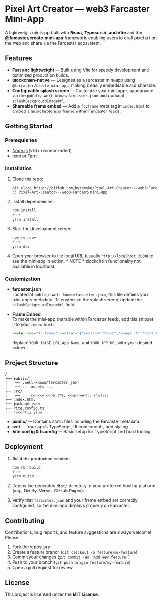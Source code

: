 # Pixel Art Creator — web3 Farcaster Mini‑App

A lightweight mini‑app built with **React, Typescript, and Vite** and the **@farcaster/create-mini-app** framework, enabling users to craft pixel art on the web and share via the Farcaster ecosystem.

##  Features

- **Fast and lightweight** — Built using Vite for speedy development and optimized production builds.
- **Blockchain-native** — Designed as a Farcaster mini‑app using `@farcaster/create-mini-app`, making it easily embeddable and sharable.
- **Configurable splash screen** — Customize your mini‑app’s appearance via the `public/.well‑known/farcaster.json` and optional `splashBackgroundImageUrl`.
- **Shareable frame embed** — Add a `fc:frame` meta tag in `index.html` to embed a launchable app frame within Farcaster feeds.

##  Getting Started

### Prerequisites

- [Node.js](https://nodejs.org/) (v16+ recommended)
- [npm](https://www.npmjs.com/) or [Yarn](https://yarnpkg.com/)

### Installation

1. Clone the repo:
   ```bash
   git clone https://github.com/bytemyke/Pixel-Art-Creator---web3-Farcast-mini-app.git
   cd Pixel-Art-Creator---web3-Farcast-mini-app
   ```

2. Install dependencies:
   ```bash
   npm install
   # or
   yarn install
   ```

3. Start the development server:
   ```bash
   npm run dev
   # or
   yarn dev
   ```

4. Open your browser to the local URL (usually `http://localhost:3000`) to see the mini‑app in action. * NOTE * blockchain functionality not abailable in localhost.

### Customization

- **farcaster.json**  
  Located at `public/.well‑known/farcaster.json`, this file defines your mini‑app’s metadata. To customize the splash screen, update the `splashBackgroundImageUrl` field.

- **Frame Embed**  
  To make the mini‑app sharable within Farcaster feeds, add this snippet into your `index.html`:
  ```html
  <meta name="fc:frame" content='{"version":"next","imageUrl":"YOUR_IMAGE_URL","button":{"title":"Open","action":{"type":"launch_frame","name":"App Name","url":"YOUR_APP_URL"}}}' />
  ```
  Replace `YOUR_IMAGE_URL`, `App Name`, and `YOUR_APP_URL` with your desired values.

##  Project Structure

```
/
├── public/
│   ├── .well-known/farcaster.json
│   └── ... assets ...
├── src/
│   └── ... source code (TS, components, styles)
├── index.html
├── package.json
├── vite.config.ts
└── tsconfig.json
```

- **public/** — Contains static files including the Farcaster metadata.
- **src/** — Your app’s TypeScript, UI components, and styling.
- **Vite config & tsconfig** — Basic setup for TypeScript and build tooling.

##  Deployment

1. Build the production version:
   ```bash
   npm run build
   # or
   yarn build
   ```

2. Deploy the generated `dist/` directory to your preferred hosting platform (e.g., Netlify, Vercel, GitHub Pages).

3. Verify that `farcaster.json` and your frame embed are correctly configured, so the mini‑app displays properly on Farcaster.

##  Contributing

Contributions, bug reports, and feature suggestions are always welcome! Please:

1. Fork the repository  
2. Create a feature branch (`git checkout -b feature/my-feature`)  
3. Commit your changes (`git commit -am 'Add new feature'`)  
4. Push to your branch (`git push origin feature/my-feature`)  
5. Open a pull request for review

##  License

This project is licensed under the **MIT License**.
